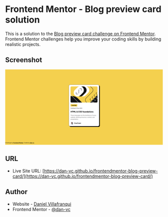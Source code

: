 # Frontend Mentor - Blog preview card solution

This is a solution to the [Blog preview card challenge on Frontend Mentor](https://www.frontendmentor.io/challenges/blog-preview-card-ckPaj01IcS). Frontend Mentor challenges help you improve your coding skills by building realistic projects. 

## Screenshot

![Screenshot of the Solution for the Results summary component challenge](./assets/images/SS.png)

## URL

- Live Site URL: [https://dan-vc.github.io/frontendmentor-blog-preview-card/](https://dan-vc.github.io/frontendmentor-blog-preview-card/)

## Author

- Website - [Daniel Villafranqui](https://portafolio-danvc.netlify.app/)
- Frontend Mentor - [@dan-vc](https://www.frontendmentor.io/profile/dan-vc)
